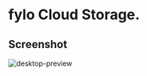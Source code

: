 # fylo Cloud Storage.

## Screenshot
![desktop-preview](https://user-images.githubusercontent.com/31680529/163043383-b2ff32c4-87ca-4f0d-a10e-6191058ba027.jpg)
